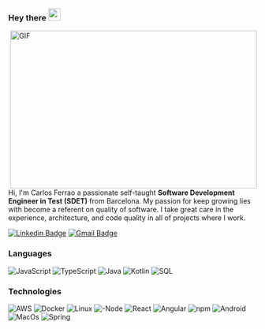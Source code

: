 ### Hey there <img src="https://media.giphy.com/media/hvRJCLFzcasrR4ia7z/giphy.gif" width="25px">

<img align="right" alt="GIF" src="https://github.com/abhisheknaiidu/abhisheknaiidu/blob/master/code.gif?raw=true" width="500" height="320" />

Hi, I'm Carlos Ferrao a passionate self-taught **Software Development Engineer in Test (SDET)** from Barcelona. My passion for keep growing lies with become a referent on quality of software. I take great care in the experience, architecture, and code quality in all of projects where I work.

[![Linkedin Badge](https://img.shields.io/badge/-ferraobox-blue?style=flat-square&logo=Linkedin&logoColor=white&link=https://www.linkedin.com/in/carlos-ferrao-a09469b7/)](https://www.linkedin.com/in/carlos-ferrao-a09469b7/)
[![Gmail Badge](https://img.shields.io/badge/-ferraobox@gmail.com-c14438?style=flat-square&logo=Gmail&logoColor=white&link=mailto:ferraobox@gmail.com)](mailto:dhruvjainpenny@gmail.com)

### Languages

![JavaScript](https://img.shields.io/badge/-JavaScript-000?&logo=JavaScript)
![TypeScript](https://img.shields.io/badge/-TypeScript-000?&logo=TypeScript)
![Java](https://img.shields.io/badge/-Java-000?&logo=Java&logoColor=007396)
![Kotlin](https://img.shields.io/badge/-Kotlin-000?logo=kotlin&logoColor=007396)
![SQL](https://img.shields.io/badge/-SQL-000?&logo=MySQL)

### Technologies

![AWS](https://img.shields.io/badge/-AWS-000?&logo=Amazon-AWS&logoColor=F90)
![Docker](https://img.shields.io/badge/-Docker-000?&logo=Docker)
![Linux](https://img.shields.io/badge/-Linux-000?&logo=Linux)
![-Node](https://img.shields.io/badge/-NodeJs-000?&logo=node)
![React](https://img.shields.io/badge/-React-000?&logo=React)
![Angular](https://img.shields.io/badge/-Angular-000?&logo=Angular)
![npm](https://img.shields.io/badge/-npm-000?&logo=npm)
![Android](https://img.shields.io/badge/-Android-000?&logo=Android)
![MacOs](https://img.shields.io/badge/-MacOs-000?&logo=MacOs)
![Spring](https://img.shields.io/badge/-Spring-000?&logo=Spring)

